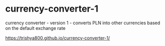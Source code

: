 # currency-converter-1


currency converter - version 1 - converts PLN into other currencies based on the default exchange rate


https://trishya800.github.io/currency-converter-1/
